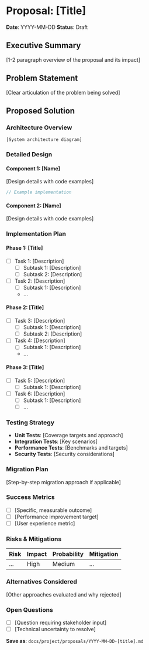 # Proposal: [Title]

**Date**: YYYY-MM-DD **Status**: Draft

## Executive Summary

[1-2 paragraph overview of the proposal and its impact]

## Problem Statement

[Clear articulation of the problem being solved]

## Proposed Solution

### Architecture Overview

```mermaid
[System architecture diagram]
```

### Detailed Design

#### Component 1: [Name]

[Design details with code examples]

```typescript
// Example implementation
```

#### Component 2: [Name]

[Design details with code examples]

### Implementation Plan

#### Phase 1: [Title]

- [ ] Task 1: [Description]
  - [ ] Subtask 1: [Description]
  - [ ] Subtask 2: [Description]
- [ ] Task 2: [Description]
  - [ ] Subtask 1: [Description]
  - ...

#### Phase 2: [Title]

- [ ] Task 3: [Description]
  - [ ] Subtask 1: [Description]
  - [ ] Subtask 2: [Description]
- [ ] Task 4: [Description]
  - [ ] Subtask 1: [Description]
  - ...

#### Phase 3: [Title]

- [ ] Task 5: [Description]
  - [ ] Subtask 1: [Description]
- [ ] Task 6: [Description]
  - [ ] Subtask 1: [Description]
  - [ ] ...

### Testing Strategy

- **Unit Tests**: [Coverage targets and approach]
- **Integration Tests**: [Key scenarios]
- **Performance Tests**: [Benchmarks and targets]
- **Security Tests**: [Security considerations]

### Migration Plan

[Step-by-step migration approach if applicable]

### Success Metrics

- [ ] [Specific, measurable outcome]
- [ ] [Performance improvement target]
- [ ] [User experience metric]

### Risks & Mitigations

| Risk | Impact | Probability | Mitigation |
| ---- | ------ | ----------- | ---------- |
| ...  | High   | Medium      | ...        |

### Alternatives Considered

[Other approaches evaluated and why rejected]

### Open Questions

- [ ] [Question requiring stakeholder input]
- [ ] [Technical uncertainty to resolve]

**Save as**: `docs/project/proposals/YYYY-MM-DD-[title].md`
